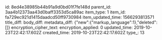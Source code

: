id: 8ed4e38985b44b91a9d0bd01f7fe148d
parent_id: 3aa4b12373aa43d0baff3353d5ca89ac
item_type: 1
item_id: fa729ec921d1415daadcd50ff9730984
item_updated_time: 1566293813571
title_diff: 
body_diff: 
metadata_diff: {"new":{"markup_language":1},"deleted":[]}
encryption_cipher_text: 
encryption_applied: 0
updated_time: 2019-10-23T22:42:17.602Z
created_time: 2019-10-23T22:42:17.602Z
type_: 13